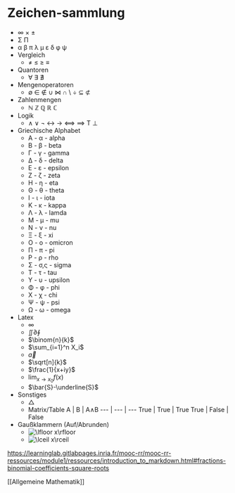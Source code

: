 # Zeichen-sammlung
+ ∞ × ±
+  Σ Π
+ α β π λ μ ε δ φ ψ
+ Vergleich
	+ ≠ ≤ ≥ ≡
+ Quantoren
	+ ∀ ∃ ∄
+ Mengenoperatoren
	+	∅	∈	∉	∪ ⋈	∩	\ ÷	⊆	⊄
+	Zahlenmengen
	+	ℕ	ℤ	ℚ	ℝ	ℂ
+	Logik
	+	∧	∨	¬	↔	→	<==>	==>	T ⊥
+ Griechische Alphabet
	+ Α - α - alpha
	+ Β - β - beta
	+ Γ - γ - gamma
	+ Δ - δ - delta
	+ Ε - ε - epsilon
	+ Ζ - ζ - zeta
	+ Η - η - eta
	+ Θ - θ - theta
	+ Ι - ι - iota
	+ Κ - κ - kappa
	+ Λ - λ - lamda
	+ Μ - μ - mu
	+ Ν - ν - nu
	+ Ξ - ξ - xi
	+ Ο - ο - omicron
	+ Π - π - pi
	+ Ρ - ρ - rho
	+ Σ - σ,ς - sigma
	+ Τ - τ - tau
	+ Υ - υ - upsilon
	+ Φ - φ - phi
	+ Χ - χ - chi
	+ Ψ - ψ - psi
	+ Ω - ω - omega
+ Latex
	+ $\infty$ 
	+ $\iint \partial\oint$ 
	+ $\binom{n}{k}$
	+ $\sum_{i=1}^n X_i$
	+ $\overrightarrow{a}$
	+ $\sqrt[n]{k}$
	+ $\frac{1}{x+iy}$
	+ $\lim_{x \to x_0} f(x)$
	+ $\bar{S}-\underline{S}$
+ Sonstiges
	+ △
	+ Matrix/Table
	A | B | A∧B 
	--- | --- | ---
	True | True | True 
	True | False | False
+ Gaußklammern (Auf/Abrunden)
	+ ![\lfloor x\rfloor ](https://wikimedia.org/api/rest_v1/media/math/render/svg/738c94c88678dd08a289f90a47a609ce44eedf14)
	+ ![\lceil x\rceil ](https://wikimedia.org/api/rest_v1/media/math/render/svg/5ac7f37c8288700904b4a22a2f7c94d45ba917de)

https://learninglab.gitlabpages.inria.fr/mooc-rr/mooc-rr-ressources/module1/ressources/introduction_to_markdown.html#fractions-binomial-coefficients-square-roots

[[Allgemeine Mathematik]]